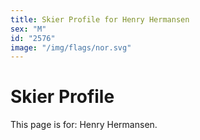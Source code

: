 ```yaml
---
title: Skier Profile for Henry Hermansen
sex: "M"
id: "2576"
image: "/img/flags/nor.svg" 
---
```


# Skier Profile

This page is for: Henry Hermansen.
    